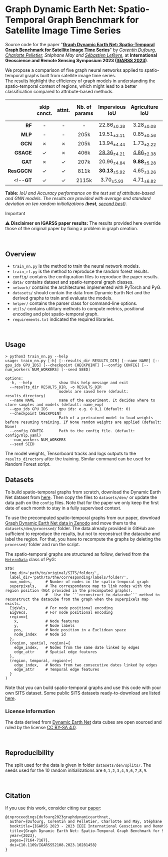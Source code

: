 

# Graph Dynamic Earth Net: Spatio-Temporal Graph Benchmark for Satellite Image Time Series

Source code for the paper "**[Graph Dynamic Earth Net: Spatio-Temporal Graph Benchmark for Satellite Image Time Series](https://ieeexplore.ieee.org/abstract/document/10281458)**" by _[Corentin Dufourg](https://www.linkedin.com/in/corentin-dufourg/), [Charlotte Pelletier](https://sites.google.com/site/charpelletier), Stéphane May and [Sébastien Lefèvre](http://people.irisa.fr/Sebastien.Lefevre/)_, at **International Geoscience and Remote Sensing Symposium 2023 ([IGARSS 2023](https://2023.ieeeigarss.org/index.php))**.

We propose a comparison of five graph neural networks applied to spatio-temporal graphs built from satellite image time series.  
The results highlight the efficiency of graph models in understanding the spatio-temporal context of regions, which might lead to a better classification compared to attribute-based methods.



|       | skip<br>cnnct.  | attnt.                | Nb. of<br>params | Impervious IoU|Agriculture IoU|Forest IoU|Wetlands IoU|Soil IoU|Water IoU | Test<br>mIoU (&uarr;)   | Test<br>Accuracy (&uarr;)   |
| ---: | :---: | :---: | :---: | :---: | :---: | :---: | :---: | :---: | :---: | :---: | :---: |
| **RF**    | -      | -                     | -      | 22.86<sub>&plusmn;0.38</sub>    | 3.28<sub>&plusmn;0.08</sub>       | 34.73<sub>&plusmn;0.14</sub> | 0.31<sub>&plusmn;0.14</sub> | 41.97<sub>&plusmn;0.33</sub> | 77.28<sub>&plusmn;0.47</sub> | 30.07<sub>&plusmn;0.10</sub>    | 51.95<sub>&plusmn;0.17</sub>        |
| **MLP**   | -      | -                     | 205k   | 19.51<sub>&plusmn;3.11</sub>    | 0.85<sub>&plusmn;0.56</sub>       | 41.86<sub>&plusmn;1.59</sub> | 0.43<sub>&plusmn;0.71</sub> | <ins>48.92</ins><sub>&plusmn;1.60</sub> | 80.75<sub>&plusmn;2.24</sub> | 32.05<sub>&plusmn;0.46</sub>    | 58.33<sub>&plusmn;1.37</sub>        |
| **GCN**   | &cross; | &cross;                | 205k   | 13.94<sub>&plusmn;4.44</sub>     | 1.73<sub>&plusmn;2.22</sub>       | 40.14<sub>&plusmn;1.56</sub> | 0.00<sub>&plusmn;0.00</sub> | 44.75<sub>&plusmn;1.03</sub> | 66.62<sub>&plusmn;2.18</sub> | 27.86<sub>&plusmn;1.23</sub>    | 55.69<sub>&plusmn;1.40</sub>        |
| **GSAGE** | &check; | &cross;                | 406k   | <ins>28.36</ins><sub>&plusmn;4.21</sub> | <ins>4.86</ins><sub>&plusmn;2.38</sub>       | **47.27**<sub>&plusmn;3.04</sub> | 0.86<sub>&plusmn;0.55</sub> | **51.97**<sub>&plusmn;2.15</sub> | <ins>83.46</ins><sub>&plusmn;1.51</sub> | **36.13**<sub>&plusmn;1.33</sub> | **63.01**<sub>&plusmn;2.06</sub>    |
| **GAT**   | &cross; | &check;                | 207k   | 20.96<sub>&plusmn;4.84</sub>     | **9.88**<sub>&plusmn;5.28</sub>       | 41.07<sub>&plusmn;2.82</sub> | <ins>2.11</ins><sub>&plusmn;1.74</sub> | 47.86<sub>&plusmn;2.66</sub> | 76.61<sub>&plusmn;5.15</sub> | 33.08<sub>&plusmn;2.15</sub>    | 58.42<sub>&plusmn;2.32</sub>        |
**ResGGCN** | &check; | &check; | 811k | **30.13**<sub>&plusmn;5.92</sub> | 4.65<sub>&plusmn;3.26</sub> | <ins>43.93</ins><sub>&plusmn;3.62</sub> | **3.28**<sub>&plusmn;1.99</sub> | 48.89<sub>&plusmn;4.56</sub> | **83.93**<sub>&plusmn;1.38</sub> | <ins>35.81</ins><sub>&plusmn;1.91</sub> | <ins>60.19</ins><sub>&plusmn;3.65</sub> |
<!--**GT** | &check; | &check; | 2115k | 3.70<sub>&plusmn;5.93</sub> | 4.71<sub>&plusmn;6.82</sub> | 40.80<sub>&plusmn;16.17</sub> | 0.06<sub>&plusmn;0.18</sub> | 27.32<sub>&plusmn;18.86</sub> | 40.78<sub>&plusmn;25.52</sub> | 19.55<sub>&plusmn;2.16</sub> | 47.23<sub>&plusmn;10.04</sub> |-->

**Table:** *IoU and Accuracy performance on the test set of attribute-based and GNN models. The results are provided with average and standard deviation on ten random initializations (__best__, <u>second best</u>).*


> [!IMPORTANT]  
> :warning: **Disclaimer on IGARSS paper results:** The results provided here override those of the original paper by fixing a problem in graph creation.

<br>

## Overview

* ```train_nn.py``` is the method to train the neural network models.
* ```train_rf.py``` is the method to reproduce the random forest results.
* ```config/``` contains the configuration files to reproduce the paper results.
* ```data/``` contains dataset and spatio-temporal graph classes.
* ```network/``` contains the architectures implemented with PyTorch and PyG.
* ```datasets/``` should contain the data from Dynamic Earth Net and the derived graphs to train and evaluate the models.
* ```helper/``` contains the parser class for command-line options.
* ```utils/``` contains utilitary methods to compute metrics, positional encoding and plot spatio-temporal graph.
* ```requirements.txt``` indicated the required libraries.

<br>

## Usage

```
> python3 train_nn.py --help
usage: train_nn.py [-h] [--results_dir RESULTS_DIR] [--name NAME] [--gpu_ids GPU_IDS] [--checkpoint CHECKPOINT] [--config CONFIG] [--num_workers NUM_WORKERS] [--seed SEED]

options:
  -h, --help            show this help message and exit
  --results_dir RESULTS_DIR, -o RESULTS_DIR
                        models are saved here (default: results_directory)
  --name NAME           name of the experiment. It decides where to store samples and models (default: name_exp)
  --gpu_ids GPU_IDS     gpu ids: e.g. 0 0,1 (default: 0)
  --checkpoint CHECKPOINT
                        Path of a pretrained model to load weights before resuming training. If None random weights are applied (default: None)
  --config CONFIG       Path to the config file. (default: config/mlp.yaml)
  --num_workers NUM_WORKERS
  --seed SEED
```

The model weights, Tensorboard tracks and logs outputs to the ```results_directory``` after the training.
Similar command can be used for Random Forest script.
<br>

## Datasets

To build spatio-temporal graphs from scratch, download the Dynamic Earth Net dataset from [here](https://mediatum.ub.tum.de/1459253?sortfield0=&sortfield1=&show_id=1650201). Then copy the files to ```datasets/den/``` or update the data path on the ```config``` files. Note that for the paper we only keep the first date of each month to stay in a fully supervised context.  

To use the precomputed spatio-temporal graphs from our paper, download [Graph Dynamic Earth Net data in Zenodo]() and move them to the ```datasets/den/processed/``` folder. The data already provided in GitHub are sufficient to reproduce the results, but not to reconstruct the datacube and label the region. For that, you have to recompute the graphs by deleting the ```processed/``` folder and run the script.

The spatio-temporal graphs are structured as follow, derived from the [```HeteroData```](https://pytorch-geometric.readthedocs.io/en/latest/generated/torch_geometric.data.HeteroData.html#torch_geometric.data.HeteroData) class of PyG:
```
STG(
  img_dir='path/to/original/SITS/folder/',
  label_dir='path/to/the/corresponding/labels/folder/',
  num_nodes,      # Number of nodes in the spatio-temporal graph
  superpixels,    # The correspondance map to link nodes with the region position (Not provided in the precomputed graphs).
                  #   Use the ```reconstruct_to_datacube``` method to reconstruct the datacube from the graph when the superpixels map exists.
  EigVals,        # For node positional encoding
  EigVecs,        # For node positional encoding
  region={
    x,            # Node features
    y,            # Node labels
    pos,          # Node position in a Euclidean space
    node_index    # Node id
  },
  (region, spatial, region)={
    edge_index,   # Nodes from the same date linked by edges 
    edge_attr     # Spatial edge features
  },
  (region, temporal, region)={
    edge_index,   # Nodes from two consecutive dates linked by edges 
    edge_attr     # Temporal edge features
  }
)
```

Note that you can build spatio-temporal graphs and use this code with your own SITS dataset. Some public SITS datasets ready-to-download are listed [here](https://github.com/corentin-dfg/Satellite-Image-Time-Series-Datasets).

### License Information
The data derived from [Dynamic Earth Net](https://openaccess.thecvf.com/content/CVPR2022/papers/Toker_DynamicEarthNet_Daily_Multi-Spectral_Satellite_Dataset_for_Semantic_Change_Segmentation_CVPR_2022_paper.pdf) data cubes are open sourced and ruled by the license [CC BY-SA 4.0](https://creativecommons.org/licenses/by-sa/4.0/).

<br>

## Reproducibility 

The split used for the data is given in folder ```datasets/den/splits/```. The seeds used for the 10 random initializations are ```0,1,2,3,4,5,6,7,8,9```.

<br>

## Citation

If you use this work, consider citing our [paper](https://ieeexplore.ieee.org/abstract/document/10281458):

```latex
@inproceedings{dufourg2023graphdynamicearthnet,
  author={Dufourg, Corentin and Pelletier, Charlotte and May, Stéphane and Lefèvre, Sébastien},
  booktitle={IGARSS 2023 - 2023 IEEE International Geoscience and Remote Sensing Symposium}, 
  title={Graph Dynamic Earth Net: Spatio-Temporal Graph Benchmark for Satellite Image Time Series}, 
  year={2023},
  pages={7164-7167},
  doi={10.1109/IGARSS52108.2023.10281458}
}
```

